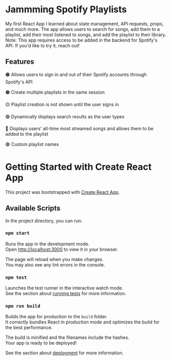 # Jammming Spotify Playlists


My first React App I learned about state management, API requests, props, and much more. The app allows users to search for songs, add them to a playlist, add their most listened to songs, and add the playlist to their library. Note: This app requires access to be added in the backend for Spotify's API. If you'd like to try it, reach out!


## Features
🟠 Allows users to sign in and out of their Spotify accounts through Spotify's API

🟤 Create multiple playlists in the same session 

🟡 Playlist creation is not shown until the user signs in

🟢 Dynamically displays search results as the user types

🔵 Displays users' all-time most streamed songs and allows them to be added to the playlist

🟣 Custom playlist names


# Getting Started with Create React App

This project was bootstrapped with [Create React App](https://github.com/facebook/create-react-app).

## Available Scripts

In the project directory, you can run:

### `npm start`

Runs the app in the development mode.\
Open [http://localhost:3000](http://localhost:3000) to view it in your browser.

The page will reload when you make changes.\
You may also see any lint errors in the console.

### `npm test`

Launches the test runner in the interactive watch mode.\
See the section about [running tests](https://facebook.github.io/create-react-app/docs/running-tests) for more information.

### `npm run build`

Builds the app for production to the `build` folder.\
It correctly bundles React in production mode and optimizes the build for the best performance.

The build is minified and the filenames include the hashes.\
Your app is ready to be deployed!

See the section about [deployment](https://facebook.github.io/create-react-app/docs/deployment) for more information.
